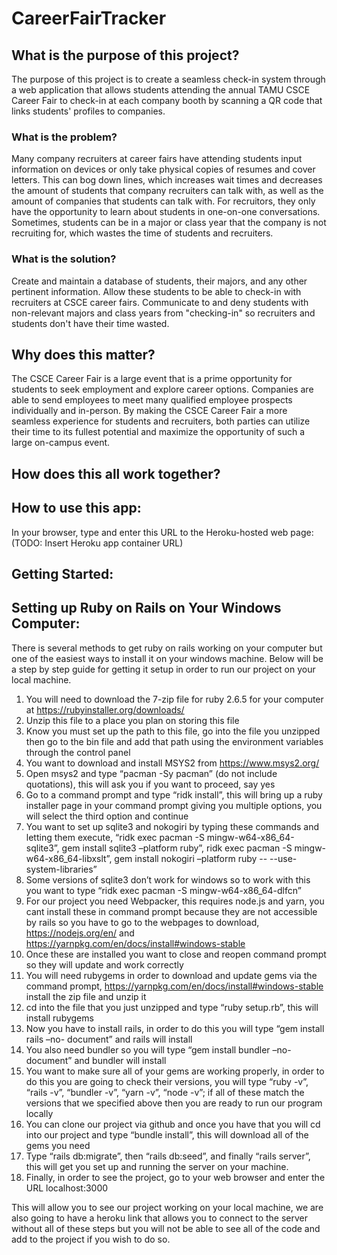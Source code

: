 # CareerFairTracker

## What is the purpose of this project?
The purpose of this project is to create a seamless check-in system through a web application that allows students attending the annual TAMU CSCE Career Fair to check-in at each company booth by scanning a QR code that links students' profiles to companies.

### What is the problem?
Many company recruiters at career fairs have attending students input information on devices or only take physical copies of resumes and cover letters. This can bog down lines, which increases wait times and decreases the amount of students that company recruiters can talk with, as well as the amount of companies that students can talk with. For recruitors, they only have the opportunity to learn about students in one-on-one conversations. Sometimes, students can be in a major or class year that the company is not recruiting for, which wastes the time of students and recruiters.

### What is the solution?
Create and maintain a database of students, their majors, and any other pertinent information. Allow these students to be able to check-in with recruiters at CSCE career fairs. Communicate to and deny students with non-relevant majors and class years from "checking-in" so recruiters and students don't have their time wasted.

## Why does this matter?
The CSCE Career Fair is a large event that is a prime opportunity for students to seek employment and explore career options. Companies are able to send employees to meet many qualified employee prospects individually and in-person. By making the CSCE Career Fair a more seamless experience for students and recruiters, both parties can utilize their time to its fullest potential and maximize the opportunity of such a large on-campus event.

## How does this all work together?


## How to use this app:
In your browser, type and enter this URL to the Heroku-hosted web page: (TODO: Insert Heroku app container URL)

## Getting Started:

## Setting up Ruby on Rails on Your Windows Computer:
There is several methods to get ruby on rails working on your computer but one of the easiest ways to install it on your windows machine. Below will be a step by step guide for getting it setup in order to run our project on your local machine.
  1.	You will need to download the 7-zip file for ruby 2.6.5 for your computer at                       https://rubyinstaller.org/downloads/ 
  2.	Unzip this file to a place you plan on storing this file
  3.	Know you must set up the path to this file, go into the file you unzipped then go to the bin       file and add that path using the environment variables through the control panel
  4.	You want to download and install MSYS2 from https://www.msys2.org/
  5.	Open msys2 and type “pacman -Sy pacman” (do not include quotations), this will ask you if you       want to proceed, say yes
  6.	Go to a command prompt and type “ridk install”, this will bring up a ruby installer page in         your command prompt giving you multiple options, you will select the third option and               continue
  7.	You want to set up sqlite3 and nokogiri by typing these commands and letting them execute,         “ridk exec pacman -S mingw-w64-x86_64-sqlite3”, gem install sqlite3 –platform ruby”, ridk           exec pacman -S mingw-w64-x86_64-libxslt”, gem install nokogiri –platform ruby -- --use-             system-libraries”
  8.	Some versions of sqlite3 don’t work for windows so to work with this you want to type “ridk         exec pacman -S mingw-w64-x86_64-dlfcn”
  9.	For our project you need Webpacker, this requires node.js and yarn, you cant install these in       command prompt because they are not accessible by rails so you have to go to the webpages to       download, https://nodejs.org/en/ and https://yarnpkg.com/en/docs/install#windows-stable
  10.	Once these are installed you want to close and reopen command prompt so they will update and       work correctly
  11.	You will need rubygems in order to download and update gems via the command prompt,                 https://yarnpkg.com/en/docs/install#windows-stable install the zip file and unzip it
  12.	cd into the file that you just unzipped and type “ruby setup.rb”, this will install rubygems
  13.	Now you have to install rails, in order to do this you will type “gem install rails –no-           document” and rails will install
  14.	You also need bundler so you will type “gem install bundler –no-document” and bundler will         install
  15.	You want to make sure all of your gems are working properly, in order to do this you are           going to check their versions, you will type “ruby -v”, “rails -v”, “bundler -v”, “yarn -v”,       “node -v”; if all of these match the versions that we specified above then you are ready to         run our program locally
  16.	You can clone our project via github and once you have that you will cd into our project and       type “bundle install”, this will download all of the gems you need
  17.	Type “rails db:migrate”, then “rails db:seed”, and finally “rails server”, this will get you       set up and running the server on your machine.
  18.	Finally, in order to see the project, go to your web browser and enter the URL localhost:3000
  
This will allow you to see our project working on your local machine, we are also going to have a heroku link that allows you to connect to the server without all of these steps but you will not be able to see all of the code and add to the project if you wish to do so.

